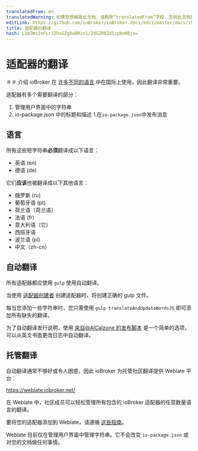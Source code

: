 ```yaml
---
translatedFrom: en
translatedWarning: 如果您想编辑此文档，请删除“translatedFrom”字段，否则此文档将再次自动翻译
editLink: https://github.com/ioBroker/ioBroker.docs/edit/master/docs/zh-cn/dev/adaptertranslate.md
title: 适配器的翻译
hash: L2W7WsInFLrJZUsGZg0wORin1/ZdGZR0Zd1zpbnKDjo=
---
```

# 适配器的翻译
＃＃ 介绍
ioBroker 在 [许多不同的语言](https://www.iobroker.net/#en/statistics) 中在国际上使用，因此翻译非常重要。

适配器有多个需要翻译的部分：

1. 管理用户界面中的字符串
1. io-package.json 中的标题和描述
1.在`io-package.json`中发布消息

## 语言
所有这些短字符串**必须**翻译成以下语言：

- 英语 (en)
- 德语 (de)

它们**应该**也被翻译成以下其他语言：

- 俄罗斯 (ru)
- 葡萄牙语 (pt)
- 荷兰语（荷兰语）
- 法语 (fr)
- 意大利语（它）
- 西班牙语
- 波兰语 (pl)
- 中文（zh-cn）

## 自动翻译
所有适配器都应使用 `gulp` 使用自动翻译。

当使用 [适配器创建者](https://github.com/ioBroker/create-adapter) 创建适配器时，将创建正确的 gulp 文件。

每当您添加一些字符串时，您只需使用 `gulp translateAndUpdateWordsJS` 即可添加所有缺失的翻译。

为了自动翻译发行说明，使用 [来自@AlCalzone 的发布脚本](https://github.com/AlCalzone/release-script) 是一个简单的选项，可以从英文书面更改日志中自动翻译。

## 托管翻译
自动翻译通常不够好或令人困惑，因此 ioBroker 为托管社区翻译提供 Weblate 平台：

https://weblate.iobroker.net/

在 Weblate 中，社区成员可以轻松管理所有包含的 ioBroker 适配器的任意数量语言的翻译。

要将您的适配器添加到 Weblate，请遵循 [这些指南](https://github.com/ioBrokerTranslator/doc/blob/master/README.md)。

Weblate 目前仅在管理用户界面中管理字符串。它不会改变 `io-package.json` 或对您的文档做任何事情。